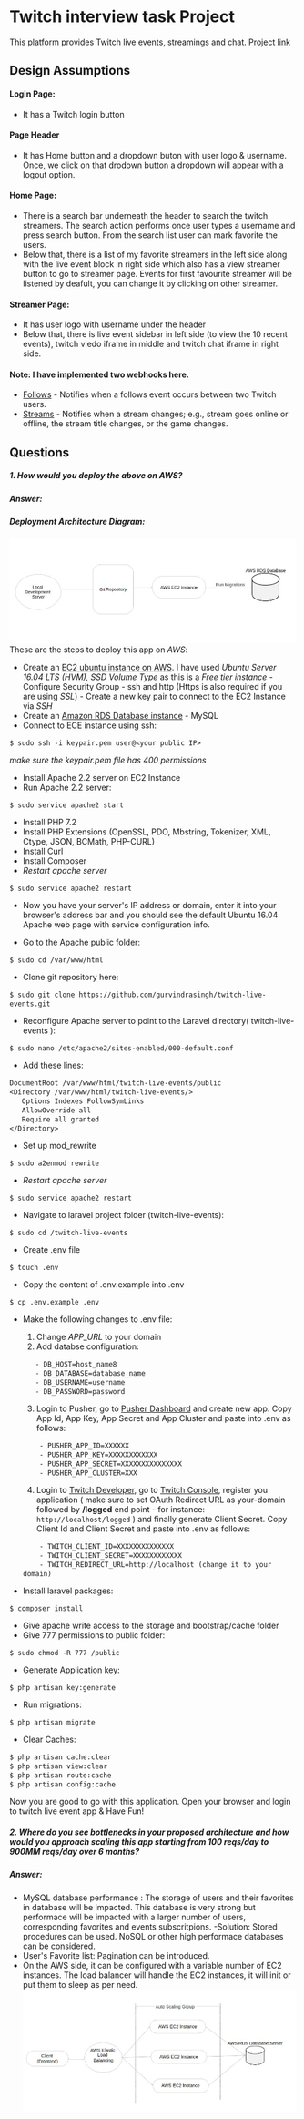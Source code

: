  # Twitch interview task Project
 This platform provides Twitch live events, streamings and chat. [Project link](http://13.59.18.193)

 ## Design Assumptions

 #### Login Page:
 * It has a Twitch login button
 
 #### Page Header
  * It has Home button and a dropdown buton with user logo & username. Once, we click on that drodown button a  dropdown will appear with a logout option. 

 #### Home Page:

 * There is a search bar underneath the header to search the twitch streamers. The search action performs once user types a username and press search button. From the search list user can mark favorite the users.
 * Below that, there is a list of my favorite streamers in the left side along with the live event block in right side which also has a view streamer button to go to streamer page. Events for first favourite streamer will be listened by deafult, you can change it by clicking on other streamer.

 #### Streamer Page:
 
 * It has user logo with username under the header 
 * Below that, there is live event sidebar in left side (to view the 10 recent events), twitch viedo iframe in middle and twitch chat iframe in right side.


 #### Note: I have implemented two webhooks here.
 * [Follows](https://dev.twitch.tv/docs/api/webhooks-reference/#topic-user-follows) - Notifies when a follows event occurs between two Twitch users.
 * [Streams](https://dev.twitch.tv/docs/api/webhooks-reference/#topic-stream-changed) - Notifies when a stream changes; e.g., stream goes online or offline, the stream title changes, or the game changes.

 ## Questions

##### 1. How would you deploy the above on AWS?
##### Answer:
##### Deployment Architecture Diagram:
 ![image](https://raw.githubusercontent.com/gurvindrasingh/twitch-live-events/master/public/images/deployment-diagram.jpeg)
These are the steps to deploy this app on *AWS*:
 * Create an [EC2 ubuntu instance on AWS](https://us-east-2.console.aws.amazon.com/ec2/v2/home?region=us-east-2#Instances:sort=instanceId). I have used *Ubuntu Server 16.04 LTS (HVM), SSD Volume Type* as this is a *Free tier instance* - Configure Security Group - ssh and http (Https is also required if you are using *SSL*) - Create a new key pair to connect to the EC2 Instance via *SSH*
 * Create an [Amazon RDS Database instance](https://us-east-2.console.aws.amazon.com/rds/home?region=us-east-2#GettingStarted:) - MySQL
 * Connect to ECE instance using ssh:
 ```
 $ sudo ssh -i keypair.pem user@<your public IP>
 ```
 *make sure the keypair.pem file has 400 permissions*
 * Install Apache 2.2 server on EC2 Instance
 * Run Apache 2.2 server:
 ```
 $ sudo service apache2 start
 ```
 * Install PHP 7.2
 * Install PHP Extensions (OpenSSL, PDO, Mbstring, Tokenizer, XML, Ctype, JSON, BCMath, PHP-CURL)
 * Install Curl
 * Install Composer
  * *Restart apache server*
 ```
 $ sudo service apache2 restart
 ```
 * Now you have your server's IP address or domain, enter it into your browser's address bar and you should see the default Ubuntu 16.04 Apache web page with service configuration info.
 
 * Go to the Apache public folder:
 ```
 $ sudo cd /var/www/html
 ```
 * Clone git repository here:
 ```
 $ sudo git clone https://github.com/gurvindrasingh/twitch-live-events.git
 ```
 * Reconfigure Apache server to point to the Laravel directory( twitch-live-events ):
 ```
 $ sudo nano /etc/apache2/sites-enabled/000-default.conf
 ```
 * Add these lines:
 ```
 DocumentRoot /var/www/html/twitch-live-events/public
<Directory /var/www/html/twitch-live-events/>
    Options Indexes FollowSymLinks
    AllowOverride all
    Require all granted
 </Directory>
 ```
 * Set up mod_rewrite
 ```
 $ sudo a2enmod rewrite
 ```
 * *Restart apache server*
 ```
 $ sudo service apache2 restart
 ```
 * Navigate to laravel project folder (twitch-live-events):
 ```
 $ sudo cd /twitch-live-events
 ```
 * Create .env file
 ```
 $ touch .env
 ```
 * Copy the content of .env.example into .env
 ```
 $ cp .env.example .env
 ```
 * Make the following changes to .env file:
    1. Change *APP_URL* to your domain
    2. Add databse configuration:
     ```
        - DB_HOST=host_name8
        - DB_DATABASE=database_name
        - DB_USERNAME=username
        - DB_PASSWORD=password
     ```
     3. Login to Pusher, go to [Pusher Dashboard](https://dashboard.pusher.com/) and create new app. Copy App Id, App Key, App Secret and App Cluster and paste into .env as follows: 
    ```
        - PUSHER_APP_ID=XXXXXX
        - PUSHER_APP_KEY=XXXXXXXXXXXX
        - PUSHER_APP_SECRET=XXXXXXXXXXXXXXX
        - PUSHER_APP_CLUSTER=XXX
    ```
     4. Login to [Twitch Developer](https://dev.twitch.tv/), go to [Twitch Console](https://dev.twitch.tv/console), register you application ( make sure to set OAuth Redirect URL as your-domain followed by **/logged** end point - for instance: ```http://localhost/logged``` ) and finally generate Client Secret. Copy Client Id and Client Secret and paste into .env as follows:
    ```
        - TWITCH_CLIENT_ID=XXXXXXXXXXXXXX
        - TWITCH_CLIENT_SECRET=XXXXXXXXXXXX
        - TWITCH_REDIRECT_URL=http://localhost (change it to your domain)
    ```
    
 * Install laravel packages:
 ```
 $ composer install
 ```
 * Give apache write access to the storage and bootstrap/cache folder
 * Give 777 permissions to public folder:
 ```
 $ sudo chmod -R 777 /public
 ```
 * Generate Application key:
 ```
 $ php artisan key:generate
 ```
 * Run migrations:
 ```
 $ php artisan migrate
 ```
 * Clear Caches:
 ```
 $ php artisan cache:clear
 $ php artisan view:clear
 $ php artisan route:cache
 $ php artisan config:cache
 
 ```
 
 Now you are good to go with this application. Open your browser and login to twitch live event app & Have Fun!

##### 2. Where do you see bottlenecks in your proposed architecture and how would you approach scaling this app starting from 100 reqs/day to 900MM reqs/day over 6 months?
##### Answer:
* MySQL database performance : The storage of users and their favorites in database will be impacted. This database is very strong but performace will be impacted with a larger number of users, corresponding favorites and events subscritpions.
-Solution: Stored procedures can be used. NoSQL or other high performace databases can be considered.
* User's Favorite list: Pagination can be introduced.
* On the AWS side, it can be configured with a variable number of EC2 instances. The load balancer will handle the EC2 instances, it will init or put them to sleep as per need.
 ![image](https://raw.githubusercontent.com/gurvindrasingh/twitch-live-events/master/public/images/diagram.jpeg)
